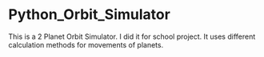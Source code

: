 # Python_Orbit_Simulator

This is a 2 Planet Orbit Simulator. I did it for school project. It uses different calculation methods for movements of planets. 
